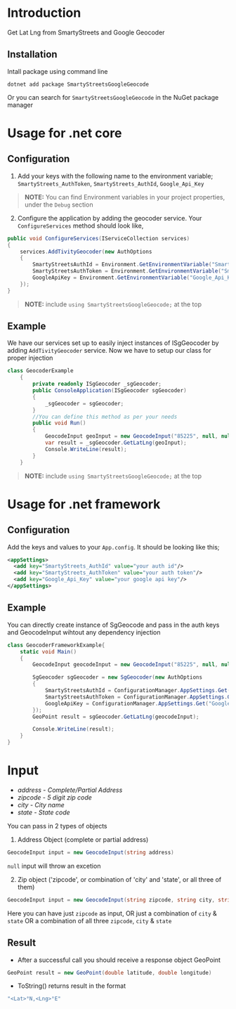 # Introduction

Get Lat Lng from SmartyStreets and Google Geocoder

## Installation

Intall package using command line
```#!/bin/bash
dotnet add package SmartyStreetsGoogleGeocode
```

Or you can search for `SmartyStreetsGoogleGeocode` in the NuGet package manager

# Usage for .net core

## Configuration

1. Add your keys with the following name to the environment variable;
`SmartyStreets_AuthToken`,
`SmartyStreets_AuthId`,
`Google_Api_Key`
> **NOTE:** You can find Environment variables in your project properties, under the `Debug` section

2. Configure the application by adding the geocoder service. Your `ConfigureServices` method should look like,

```csharp
public void ConfigureServices(IServiceCollection services)
{
    services.AddTivityGeocoder(new AuthOptions
    {
        SmartyStreetsAuthId = Environment.GetEnvironmentVariable("SmartyStreets_AuthId"),
        SmartyStreetsAuthToken = Environment.GetEnvironmentVariable("SmartyStreets_AuthToken"),
        GoogleApiKey = Environment.GetEnvironmentVariable("Google_Api_Key")
    });
}
```
> **NOTE:** include `using SmartyStreetsGoogleGeocode;` at the top

## Example

We have our services set up to easily inject instances of ISgGeocoder by adding `AddTivityGeocoder` service. Now we have to setup our class for proper injection

```csharp
class GeocoderExample
    {
        private readonly ISgGeocoder _sgGeocoder;
        public ConsoleApplication(ISgGeocoder sgGeocoder)
        {
            _sgGeocoder = sgGeocoder;
        }
        //You can define this method as per your needs
        public void Run()
        {
            GeocodeInput geoInput = new GeocodeInput("85225", null, null);
            var result = _sgGeocoder.GetLatLng(geoInput);
            Console.WriteLine(result);
        }
    }
```
> **NOTE:** include `using SmartyStreetsGoogleGeocode;` at the top

# Usage for .net framework

## Configuration

Add the keys and values to your `App.config`. It should be looking like this;

```xml
<appSettings>  
  <add key="SmartyStreets_AuthId" value="your auth id"/>
  <add key="SmartyStreets_AuthToken" value="your auth token"/>
  <add key="Google_Api_Key" value="your google api key"/>
</appSettings>
```

## Example

You can directly create instance of SgGeocode and pass in the auth keys and GeocodeInput wihtout any dependency injection

```csharp
class GeocoderFrameworkExample{
    static void Main()
    {
        GeocodeInput geocodeInput = new GeocodeInput("85225", null, null);

        SgGeocoder sgGeocoder = new SgGeocoder(new AuthOptions
        {
            SmartyStreetsAuthId = ConfigurationManager.AppSettings.Get("SmartyStreets_AuthId"),
            SmartyStreetsAuthToken = ConfigurationManager.AppSettings.Get("SmartyStreets_AuthToken"),
            GoogleApiKey = ConfigurationManager.AppSettings.Get("Google_Api_Key"),
        });
        GeoPoint result = sgGeocoder.GetLatLng(geocodeInput);

        Console.WriteLine(result);
    }
}
```

# Input

- _address_ - _Complete/Partial Address_
- _zipcode_ - _5 digit zip code_
- _city_ - _City name_
- _state_ - _State code_

You can pass in 2 types of objects

1. Address Object (complete or partial address)

```csharp
GeocodeInput input = new GeocodeInput(string address)
```

`null` input will throw an excetion

2. Zip object ('zipcode', or combination of 'city' and 'state', or all three of them)

```csharp
GeocodeInput input = new GeocodeInput(string zipcode, string city, string state)
```

Here you can have just `zipcode` as input,
OR just a combination of `city` & `state`
OR a combination of all three `zipcode`, `city` & `state`

## Result

- After a successful call you should receive a response object GeoPoint

```csharp
GeoPoint result = new GeoPoint(double latitude, double longitude)
```

- ToString() returns result in the format

```csharp
"<Lat>°N,<Lng>°E"
```
